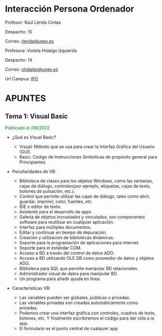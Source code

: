 # Interacción Persona Ordenador

Profesor: Raúl Lérida Cintas

Despacho: 15

Correo: rlerida@unex.es

Profesora: Violeta Hidalgo Izquierdo

Despacho: 14

Correo: vhidalgo@unex.es

Url Campus: [IPO](https://campusvirtual.unex.es/zonauex/avuex/course/view.php?id=11839)

# APUNTES
## Tema 1: Visual Basic
<p style="color: green">Publicado el /09/2022</p>

- ¿Qué es Visual Basic?
  - Visual: Método que se usa para crear la Interfaz Gráfica del Usuario (GUI).
  - Basic: Código de Instrucciones Simbólicas de propósito general para Principiantes.
- Peculiaridades de VB:
  * Biblioteca de clases para los objetos Windows, como las ventanas, cajas de diálogo, controles(por ejemplo, etiquetas, cajas de texto, botones de pulsación, etc.).
  * Control que permite utilizar las cajas de diálogo, tales como abrir, guardar, imprimir, color, fuentes, etc.
  * IDE o editor de texto.
  * Asistente para el desarrollo de apps
  * Galería de objetos incrustados y vinculados, son componentes software para reutilizar en cualquier aplicación.
  * Interfaz para múltiples documentos.
  * Editar y continuar en tiempo de depuración.
  * Creación y utilización de bibliotecas dinámicas.
  * Soporte para la programación de aplicaciones para internet.
  * Soporte para el estándar COM.
  * Acceso a BD a través del control de datos ADO.
  * Acceso a BD utilizando OLE DB como proveedor de datos y objetos ADO.
  * Biblioteca para SQL que permite manipular BD relacionales.
  * Administrador visual de datos para manipular BD.
  * Un programa para añadir ayuda en línea.

- Características VB:
  - Las variables pueden ser globales, públicas o privadas.
  - Las variables privadas son creadas automáticamente como privadas.
  - Podemos crear una interfaz gráfica con controles, cuadros de texto, botones, etc. Y finalmente escribiremos el código para dar vida a la app.
  - El formulario es el punto central de cualquier app.